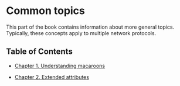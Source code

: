 Common topics
=============

This part of the book contains information about more general topics.
Typically, these concepts apply to multiple network protocols.

Table of Contents
-----------------

* [Chapter 1. Understanding macaroons](macaroons.md)

* [Chapter 2. Extended attributes](xattr.md)

